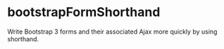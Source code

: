 # bootstrapFormShorthand
Write Bootstrap 3 forms and their associated Ajax more quickly by using shorthand.
